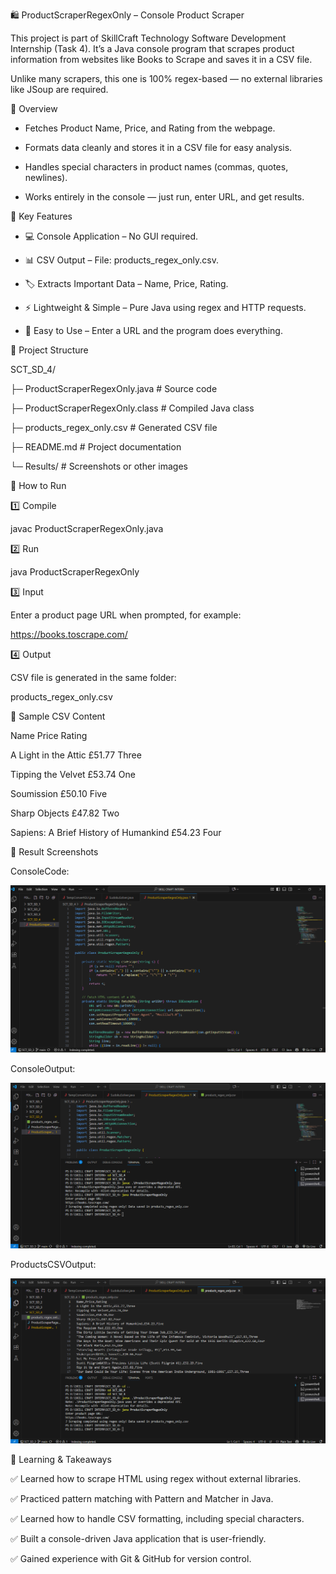 🛍️ ProductScraperRegexOnly – Console Product Scraper

This project is part of SkillCraft Technology Software Development Internship (Task 4).
It’s a Java console program that scrapes product information from websites like Books to Scrape and saves it in a CSV file.

Unlike many scrapers, this one is 100% regex-based — no external libraries like JSoup are required.

📝 Overview

- Fetches Product Name, Price, and Rating from the webpage.

- Formats data cleanly and stores it in a CSV file for easy analysis.

- Handles special characters in product names (commas, quotes, newlines).

- Works entirely in the console — just run, enter URL, and get results.

🌟 Key Features

- 💻 Console Application – No GUI required.

- 📊 CSV Output – File: products_regex_only.csv.

- 🏷️ Extracts Important Data – Name, Price, Rating.

- ⚡ Lightweight & Simple – Pure Java using regex and HTTP requests.

- 🙌 Easy to Use – Enter a URL and the program does everything.

📂 Project Structure

SCT_SD_4/

├─ ProductScraperRegexOnly.java      # Source code

├─ ProductScraperRegexOnly.class     # Compiled Java class

├─ products_regex_only.csv           # Generated CSV file

├─ README.md                         # Project documentation

└─ Results/                          # Screenshots or other images

🚀 How to Run

1️⃣ Compile

javac ProductScraperRegexOnly.java

2️⃣ Run

java ProductScraperRegexOnly

3️⃣ Input

Enter a product page URL when prompted, for example:

https://books.toscrape.com/

4️⃣ Output

CSV file is generated in the same folder:

products_regex_only.csv


📄 Sample CSV Content

Name                                    Price     Rating

A Light in the Attic                    £51.77   Three

Tipping the Velvet                      £53.74   One

Soumission                              £50.10   Five

Sharp Objects                           £47.82   Two

Sapiens: A Brief History of Humankind  £54.23   Four


📸 Result Screenshots

ConsoleCode:

![ScreenShots](Results/ConsoleCode.png)

ConsoleOutput:

![ScreenShots](Results/ConsoleOutput.png)

ProductsCSVOutput:

![ScreenShots](Results/ProductCSVOutput.png)


🌱 Learning & Takeaways

✅ Learned how to scrape HTML using regex without external libraries.

✅ Practiced pattern matching with Pattern and Matcher in Java.

✅ Learned how to handle CSV formatting, including special characters.

✅ Built a console-driven Java application that is user-friendly.

✅ Gained experience with Git & GitHub for version control.



